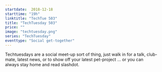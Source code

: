 ```yaml
---
startdate:  2018-12-18
starttime: "19h"
linktitle: "TechTue 503"
title: "TechTuesday 503"
price: ""
image: "techtuesday.png"
series: "TechTuesday"
eventtype: "Social get-together"
---
```


Techtuesdays are a social meet-up sort of thing, just walk in for a talk, club-mate, latest news, or to show off your latest pet-project ... or you can always stay home and read slashdot.
